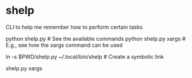 # shelp

CLI to help me remember how to perform certain tasks

python shelp.py # See the available commands
python shelp.py xargs # E.g., see how the xargs command can be used

ln -s $PWD/shelp.py ~/.local/bin/shelp # Create a symbolic link

shelp.py xargs 





